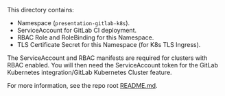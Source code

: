 This directory contains:
* Namespace (`presentation-gitlab-k8s`).
* ServiceAccount for GitLab CI deployment.
* RBAC Role and RoleBinding for this Namespace.
* TLS Certificate Secret for this Namespace (for K8s TLS Ingress).

The ServiceAccount and RBAC manifests are required for clusters with RBAC enabled.
You will then need the ServiceAccount token for the GitLab Kubernetes integration/GitLab Kubernetes Cluster feature.

For more information, see the repo root [README.md](../README.md).
